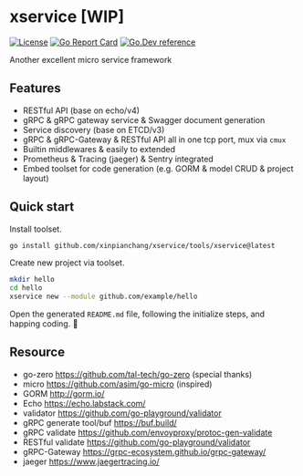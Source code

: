 # xservice [WIP]

[![License](https://img.shields.io/github/license/xinpianchang/xservice?style=flat-square)](https://raw.githubusercontent.com/xinpianchang/xservice/master/LICENSE)
[![Go Report Card](https://goreportcard.com/badge/github.com/xinpianchang/xservice?style=flat-square)](https://goreportcard.com/report/github.com/xinpianchang/xservice)
[![Go.Dev reference](https://img.shields.io/badge/go.dev-reference-blue?logo=go&logoColor=white&style=flat-square)](https://pkg.go.dev/github.com/xinpianchang/xservice)

Another excellent micro service framework

## Features

- RESTful API (base on echo/v4)
- gRPC & gRPC gateway service & Swagger document generation
- Service discovery (base on ETCD/v3)
- gRPC & gRPC-Gateway & RESTful API all in one tcp port, mux via `cmux`
- Builtin middlewares & easily to extended
- Prometheus & Tracing (jaeger) & Sentry integrated
- Embed toolset for code generation (e.g. GORM & model CRUD & project layout)

## Quick start

Install toolset.

```bash
go install github.com/xinpianchang/xservice/tools/xservice@latest
```

Create new project via toolset.

```bash
mkdir hello
cd hello
xservice new --module github.com/example/hello
```

Open the generated `README.md` file, following the initialize steps, and happing coding. 🎉

## Resource

- go-zero https://github.com/tal-tech/go-zero (special thanks)
- micro https://github.com/asim/go-micro (inspired)
- GORM http://gorm.io/
- Echo https://echo.labstack.com/
- validator https://github.com/go-playground/validator
- gRPC generate tool/buf https://buf.build/
- gRPC validate https://github.com/envoyproxy/protoc-gen-validate
- RESTful validate https://github.com/go-playground/validator
- gRPC-Gateway https://grpc-ecosystem.github.io/grpc-gateway/
- jaeger https://www.jaegertracing.io/
